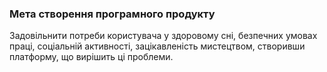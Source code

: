 ### Мета створення програмного продукту

Задовільнити потреби користувача у здоровому сні, безпечних умовах праці, соціальній активності, зацікавленість мистецтвом, створивши платформу, що вирішить ці проблеми.
